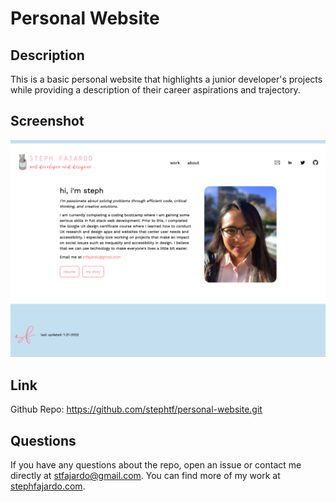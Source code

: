 # Personal Website 

## Description 
This is a basic personal website that highlights a junior developer's projects while providing a description of their career aspirations and trajectory. 

## Screenshot 
![screenshot of the website](assets/images/screenshot.png)

## Link
Github Repo: https://github.com/stephtf/personal-website.git

## Questions 
If you have any questions about the repo, open an issue or contact me directly at stfajardo@gmail.com. You can find more of my work at [stephfajardo.com](https://www.stephfajardo.com).